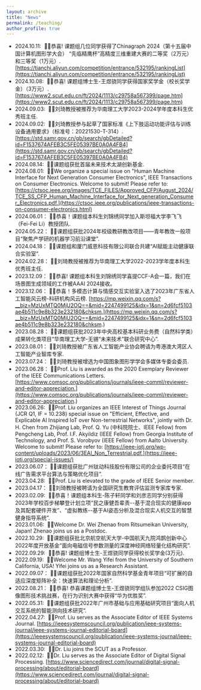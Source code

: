 ```yaml
---
layout: archive
title: "News"
permalink: /teaching/
author_profile: true
---
```


* 2024.10.11: &nbsp;🎉🎉恭喜! 课题组几位同学获得了Chinagraph 2024（第十五届中国计算机图形学大会） “先临精鹰杯”高精度三维重建大赛的二等奖（2万元）和三等奖（1万元）. [https://tianchi.aliyun.com/competition/entrance/532195/rankingList](https://tianchi.aliyun.com/competition/entrance/532195/rankingList)
* 2024.10.08: &nbsp;🎉🎉恭喜! 课题组博士生-王煜骁同学获得国家奖学金（校长奖学金）（3万元）. [https://www2.scut.edu.cn/ft/2024/1113/c29758a567399/page.htm](https://www2.scut.edu.cn/ft/2024/1113/c29758a567399/page.htm)
* 2024.09.03: &nbsp;🎉🎉刘琦教授被推荐为华南理工大学2023-2024学年度本科生优秀班主任.
* 2024.09.02: &nbsp;🎉🎉刘琦教授参与起草了国家标准《上下肢运动功能评估与训练设备通用要求》（标准号：20221530-T-314）. [https://std.samr.gov.cn/gb/search/gbDetailed?id=F1537674AFEB3C5FE05397BE0A0A4FB4](https://std.samr.gov.cn/gb/search/gbDetailed?id=F1537674AFEB3C5FE05397BE0A0A4FB4)
* 2024.08.14: &nbsp;🎉🎉课题组获批首届未来技术太湖创新基金.
* 2024.08.01: &nbsp;🎉🎉We organize a special issue on "Human Machine Interface for Next Generation Consumer Electronics", IEEE Transactions on Consumer Electronics. Welcome to submit! Please refer to: [https://ctsoc.ieee.org/images/TCE_FILES/Approved_CFP/August_2024/TCE_SS_CFP_Human_Machine_Interface_for_Next_generation_Consumer_Electronics.pdf.](https://ctsoc.ieee.org/publications/ieee-transactions-on-consumer-electronics.html)
* 2024.06.01：&nbsp;🎉🎉恭喜！课题组本科生刘锦绣同学加入斯坦福大学李飞飞（Fei-Fei Li）教授团队.
* 2024.05.22：&nbsp;🎉🎉课题组获批2024年校级教研教改项目——青年教改一般项目“聚焦产学研的机器学习前沿课堂”.
* 2024.04.18：&nbsp;🎉🎉课题组和厦门威恩科技有限公司联合共建“AI赋能主动健康联合实验室”.
* 2024.02.28：&nbsp;🎉🎉刘琦教授被推荐为华南理工大学2022-2023学年度本科生优秀班主任.
* 2023.12.09：&nbsp;🎉🎉恭喜! 课题组本科生刘锦绣同学喜提CCF-A会一篇，我们在场景图生成领域的工作被AAAI 2024接收。
* 2023.12.06：&nbsp;🎉🎉恭喜！多模态计算与情感交互实验室入选了2023年广东省人工智能风云榜-科研机构风云榜. [https://mp.weixin.qq.com/s?__biz=MzUxMTQ0MjU2OQ==&mid=2247499125&idx=1&sn=2d6fcf5103ae4b511c9e8b323e232180&chksm.](https://mp.weixin.qq.com/s?__biz=MzUxMTQ0MjU2OQ==&mid=2247499125&idx=1&sn=2d6fcf5103ae4b511c9e8b323e232180&chksm.)
* 2023.08.28：&nbsp;🎉🎉课题组获批2023年中央高校基本科研业务费（自然科学类）成果转化类项目“华南理工大学-无锡“未来技术”联合研究中心”.
* 2023.08.01：&nbsp;🎉🎉刘琦教授被广东省人工智能产业协会聘请为粤港澳大湾区人工智能产业智库专家.
* 2023.07.24：&nbsp;🎉🎉刘琦教授被增选为中国图象图形学学会多媒体专委会委员.
* 2023.06.28：&nbsp;🎉🎉Prof. Liu is awarded as the 2020 Exemplary Reviewer of the IEEE Communications Letters. [https://www.comsoc.org/publications/journals/ieee-comml/reviewer-and-editor-appreciation.](https://www.comsoc.org/publications/journals/ieee-comml/reviewer-and-editor-appreciation.)
* 2023.06.26: &nbsp;🎉🎉Prof. Liu organizes an IEEE Interest of Things Journal (JCR Q1, IF = 10.238) special issue on "Efficient, Effective, and Explicable AI Inspired IoT over Non-terrestrial Networks", jointly with Dr. H. Chen from Zhijiang Lab, Prof. Q. Yu (中科院院士、IEEE Fellow) from Pengcheng Lab, Prof. I.F. Akyildiz (IEEE Fellow) from Georgia Institute of Technology, and Prof. S. Vorobyov (IEEE Fellow) from Aalto University. Welcome to submit! Please refer to: [https://ieee-iotj.org/wp-content/uploads/2023/06/3EAI_Non_Terrestrial.pdf.](https://ieee-iotj.org/special-issues/)
* 2023.06.07：&nbsp;🎉🎉课题组获批广州钛动科技股份有限公司的企业委托项目“在线广告需求平台算法与策略优化项目”.
* 2023.04.28: &nbsp;🎉🎉Prof. Liu is elevated to the grade of IEEE Senior member.
* 2023.04.17：&nbsp;🎉🎉刘琦教授被聘请为全国研究生教育评估监测专家库专家.
* 2023.02.09: &nbsp;🎉🎉恭喜！课题组本科生-陈子轩同学和刘彦志同学分别获得2023年学校百步梯攀登计划立项“民之康健吾辈责--基于混合现实的健康app及其配套硬件开发”、“虚拟教练--基于AI姿态分析及混合现实人机交互的智慧健身指导系统”.
* 2023.01.06: &nbsp;🎉🎉Welcome Dr. Wei Zhenao from Ritsumeikan University, Japan! Zhenao joins us as a Postdoc.
* 2022.10.29: &nbsp;🎉🎉课题组获批北京航空航天大学-中国航天九院鸿鹊创新中心2022年度开放基金“面向电磁信号参数测量的深度神经网络轻量化结构研究”.
* 2022.09.29: &nbsp;🎉🎉恭喜! 课题组博士生-王煜骁同学获得校长奖学金(3万元).
* 2022.09.19: &nbsp;🎉🎉Welcome Mr. Wang Yifei from the University of Southern California, USA! Yifei joins us as a Research Assistant.
* 2022.09.07：&nbsp;🎉🎉课题组获批2022年国家自然科学基金青年项目“可扩展的自适应深度矩阵补全：快速算法和理论分析”.
* 2022.08.21：&nbsp;🎉🎉恭喜! 恭喜课题组博士生-王煜骁同学组队参加2022 CSIG图像图形技术挑战赛，在行为识别大赛中获得“华为优胜奖”.
* 2022.05.31: &nbsp;🎉🎉课题组获批2022年广州市基础与应用基础研究项目“面向人机交互系统的智能测向技术研究”.   
* 2022.04.27: &nbsp;🎉🎉Prof. Liu serves as the Associate Editor of IEEE Systems Journal. [https://ieeesystemscouncil.org/publication/ieee-systems-journal/ieee-systems-journal-editorial-board](https://ieeesystemscouncil.org/publication/ieee-systems-journal/ieee-systems-journal-editorial-board)
* 2022.03.30: &nbsp;🎉🎉Dr. Liu joins the SCUT as a Professor.                                  
* 2022.02.12: &nbsp;🎉🎉Dr. Liu serves as the Associate Editor of Digital Signal Processing. [https://www.sciencedirect.com/journal/digital-signal-processing/about/editorial-board](https://www.sciencedirect.com/journal/digital-signal-processing/about/editorial-board)

